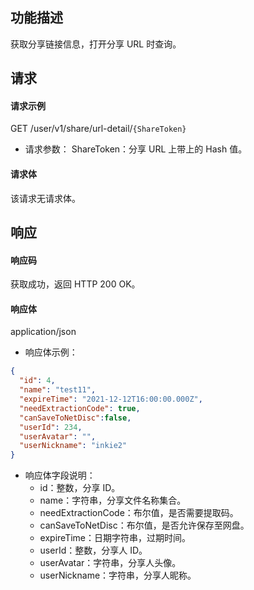## 功能描述

获取分享链接信息，打开分享 URL 时查询。


## 请求

#### 请求示例
GET /user/v1/share/url-detail/`{ShareToken}`

- 请求参数：
  ShareToken：分享 URL 上带上的 Hash 值。
  
#### 请求体

该请求无请求体。

## 响应

#### 响应码

获取成功，返回 HTTP 200 OK。

#### 响应体

application/json

- 响应体示例：

```json
{
  "id": 4,
  "name": "test11",
  "expireTime": "2021-12-12T16:00:00.000Z",
  "needExtractionCode": true,
  "canSaveToNetDisc":false,
  "userId": 234,
  "userAvatar": "",
  "userNickname": "inkie2"
}
```

- 响应体字段说明：
  - id：整数，分享 ID。
  - name：字符串，分享文件名称集合。
  - needExtractionCode：布尔值，是否需要提取码。
  - canSaveToNetDisc：布尔值，是否允许保存至网盘。
  - expireTime：日期字符串，过期时间。
  - userId：整数，分享人 ID。
  - userAvatar：字符串，分享人头像。
  - userNickname：字符串，分享人昵称。
